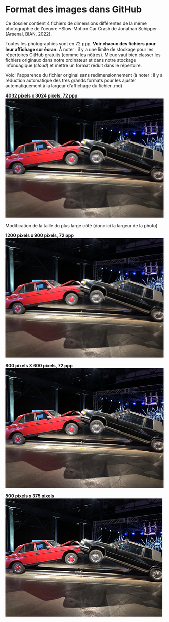 # Format des images dans GitHub

Ce dossier contient 4 fichiers de dimensions différentes de la même photographie de l'oeuvre *Slow-Motion Car Crash de Jonathan Schipper (Arsenal, BIAN, 2022).

Toutes les photographies sont en 72 ppp. 
**Voir chacun des fichiers pour leur affichage sur écran.** 
À noter : il y a une limite de stockage pour les répertoires GitHub gratuits (comme les nôtres). Mieux vaut bien classer les fichiers originaux dans notre ordinateur et dans notre stockage infonuagique (*cloud*) et mettre un format réduit dans le répertoire.

Voici l'apparence du fichier original sans redimensionnement (à noter : il y a réduction automatique des très grands formats pour les ajuster automatiquement à la largeur d'affichage du fichier .md)

**4032 pixels x 3024 pixels, 72 ppp**
![photo originale](BIAN_Slow_Motion_Car_Crash_4032_3024.jpg)

Modification de la taille du plus large côté (donc ici la largeur de la photo)

**1200 pixels x 900 pixels, 72 ppp**
![photo en 1200x900](BIAN_Slow_Motion_Car_Crash_1200_900.jpg)

**800 pixels X 600 pixels, 72 ppp**
![photo en 800x600](BIAN_Slow_Motion_Car_Crash_800_600.jpg)

**500 pixels x 375 pixels**
![photo en 500x375](BIAN_Slow_Motion_Car_Crash_500_375.jpg)

